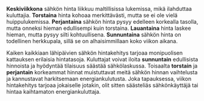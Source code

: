 **Keskiviikkona** sähkön hinta liikkuu maltillisissa lukemissa, mikä ilahduttaa kuluttajia. **Torstaina** hinta kohoaa merkittävästi, mutta se ei ole vielä huippulukemissa. **Perjantaina** sähkön hinta pysyy edelleen korkealla tasolla, mutta onneksi hieman edullisempi kuin torstaina. **Lauantaina** hinta laskee hieman, mutta pysyy silti kohtuullisena. **Sunnuntaina** sähkön hinta on todellinen herkkupala, sillä se on alhaisimmillaan koko viikon aikana. 

Kaiken kaikkiaan lähipäivien sähkön hintakehitys tarjoaa monipuolisen kattauksen erilaisia hintatasoja. Kuluttajat voivat iloita **sunnuntain** edullisista hinnoista ja hyödyntää tilaisuus säästää sähkölaskussa. Toisaalta **torstain** ja **perjantain** korkeammat hinnat muistuttavat meitä sähkön hinnan vaihtelusta ja kannustavat harkitsemaan energiankulutusta. Joka tapauksessa, viikon hintakehitys tarjoaa jokaiselle jotakin, olit sitten säästeliäs sähkönkäyttäjä tai hintaa kaihtamaton energiankuluttaja.